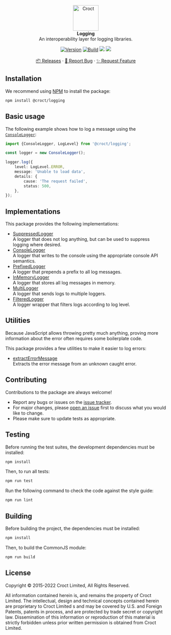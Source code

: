 <p align="center">
    <a href="https://croct.com">
        <img src="https://cdn.croct.io/brand/logo/repo-icon-green.svg" alt="Croct" height="80"/>
    </a>
    <br />
    <strong>Logging</strong>
    <br />
     An interoperability layer for logging libraries.
</p>
<p align="center">
        <a href="https://www.npmjs.com/package/@croct/logging"><img alt="Version" src="https://img.shields.io/npm/v/@croct/logging"/></a>
    <a href="https://github.com/croct-tech/logging-js/actions/workflows/validate-branch.yaml"><img alt="Build" src="https://github.com/croct-tech/logging-js/actions/workflows/validate-branch.yaml/badge.svg" /></a>
    <a href="https://codeclimate.com/repos/624482b6bb490c6b2e01b791/test_coverage"><img src="https://api.codeclimate.com/v1/badges/bd8d36b9036794211e7a/test_coverage" /></a>
    <a href="https://codeclimate.com/repos/624482b6bb490c6b2e01b791/maintainability"><img src="https://api.codeclimate.com/v1/badges/bd8d36b9036794211e7a/maintainability" /></a>
    <br />
    <br />
    <a href="https://github.com/croct-tech/logging-js/releases">📦 Releases</a>
    ·
    <a href="https://github.com/croct-tech/logging-js/issues/new?labels=bug&template=bug-report.md">🐞 Report Bug</a>
    ·
    <a href="https://github.com/croct-tech/logging-js/issues/new?labels=enhancement&template=feature-request.md">✨ Request Feature</a>
</p>

## Installation

We recommend using [NPM](https://www.npmjs.com) to install the package:

```sh
npm install @croct/logging
```

## Basic usage

The following example shows how to log a message using the [`ConsoleLogger`](src/consoleLogger.ts):

```ts
import {ConsoleLogger, LogLevel} from '@croct/logging';

const logger = new ConsoleLogger();

logger.log({
    level: LogLevel.ERROR,
    message: 'Unable to load data',
    details: { 
        cause: 'The request failed',
        status: 500,
    },
});
```

## Implementations

This package provides the following implementations:

- [SuppressedLogger](src/suppressedLogger.ts)  
  A logger that does not log anything, but can be used to suppress logging where desired.
- [ConsoleLogger](src/consoleLogger.ts)  
  A logger that writes to the console using the appropriate console API semantics.
- [PrefixedLogger](src/prefixedLogger.ts)  
  A logger that prepends a prefix to all log messages.
- [InMemoryLogger](src/inMemoryLogger.ts)  
  A logger that stores all log messages in memory.
- [MultiLogger](src/multiLogger.ts)  
  A logger that sends logs to multiple loggers.
- [FilteredLogger](src/filteredLogger.ts)  
  A logger wrapper that filters logs according to log level.

## Utilities

Because JavaScript allows throwing pretty much anything, proving more information about the error 
often requires some boilerplate code. 

This package provides a few utilities to make it easier to log errors:

- [extractErrorMessage](src/utilities.ts)  
  Extracts the error message from an unknown caught error.

## Contributing

Contributions to the package are always welcome!

- Report any bugs or issues on the [issue tracker](https://github.com/croct-tech/logging-js/issues).
- For major changes, please [open an issue](https://github.com/croct-tech/logging-js/issues) first to discuss what you would like to change.
- Please make sure to update tests as appropriate.

## Testing

Before running the test suites, the development dependencies must be installed:

```sh
npm install
```

Then, to run all tests:

```sh
npm run test
```

Run the following command to check the code against the style guide:

```sh
npm run lint
```

## Building

Before building the project, the dependencies must be installed:

```sh
npm install
```

Then, to build the CommonJS module:

```sh
npm run build
```

## License

Copyright © 2015-2022 Croct Limited, All Rights Reserved.

All information contained herein is, and remains the property of Croct Limited. The intellectual, design and technical concepts contained herein are proprietary to Croct Limited s and may be covered by U.S. and Foreign Patents, patents in process, and are protected by trade secret or copyright law. Dissemination of this information or reproduction of this material is strictly forbidden unless prior written permission is obtained from Croct Limited.
